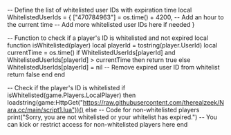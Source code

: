 -- Define the list of whitelisted user IDs with expiration time
local WhitelistedUserIds = {
    ["470784963"] = os.time() + 4200, -- Add an hour to the current time
    -- Add more whitelisted user IDs here if needed
}

-- Function to check if a player's ID is whitelisted and not expired
local function isWhitelisted(player)
    local playerId = tostring(player.UserId)
    local currentTime = os.time()
    if WhitelistedUserIds[playerId] and WhitelistedUserIds[playerId] > currentTime then
        return true
    else
        WhitelistedUserIds[playerId] = nil -- Remove expired user ID from whitelist
        return false
    end
end

-- Check if the player's ID is whitelisted
if isWhitelisted(game.Players.LocalPlayer) then
   loadstring(game:HttpGet("https://raw.githubusercontent.com/therealzeek/Nara.cc/main/script1.lua"))()
else
    -- Code for non-whitelisted players
    print("Sorry, you are not whitelisted or your whitelist has expired.")
    -- You can kick or restrict access for non-whitelisted players here
end
